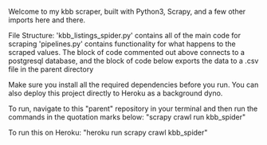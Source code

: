Welcome to my kbb scraper, built with Python3, Scrapy, and a few other imports here and there.

File Structure:
'kbb_listings_spider.py' contains all of the main code for scraping
'pipelines.py' contains functionality for what happens to the scraped values. The block of code commented out above connects to a postgresql database, and the block of code below exports the data to a .csv file in the parent directory

Make sure you install all the required dependencies before you run. You can also deploy this project directly to Heroku as a background dyno.

To run, navigate to this "parent" repository in your terminal and then run the commands in the quotation marks below:
"scrapy crawl run kbb_spider"

To run this on Heroku:
"heroku run scrapy crawl kbb_spider"